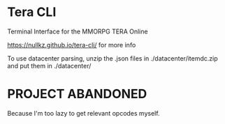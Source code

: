 # Tera CLI

Terminal Interface for the MMORPG TERA Online

https://nullkz.github.io/tera-cli/ for more info

To use datacenter parsing, unzip the .json files in ./datacenter/itemdc.zip and put them in ./datacenter/

# PROJECT ABANDONED 

Because I'm too lazy to get relevant opcodes myself.
